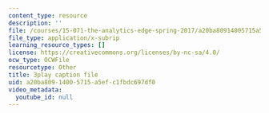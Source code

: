 ```yaml
---
content_type: resource
description: ''
file: /courses/15-071-the-analytics-edge-spring-2017/a20ba80914005715a5efc1fbdc697df0_xPneVSOZERk.vtt
file_type: application/x-subrip
learning_resource_types: []
license: https://creativecommons.org/licenses/by-nc-sa/4.0/
ocw_type: OCWFile
resourcetype: Other
title: 3play caption file
uid: a20ba809-1400-5715-a5ef-c1fbdc697df0
video_metadata:
  youtube_id: null
---
```

